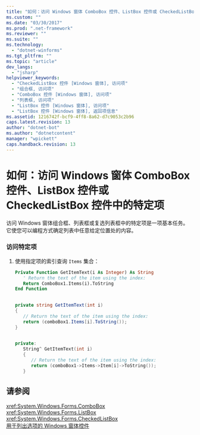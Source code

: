 ```yaml
---
title: "如何：访问 Windows 窗体 ComboBox 控件、ListBox 控件或 CheckedListBox 控件中的特定项 | Microsoft Docs"
ms.custom: ""
ms.date: "03/30/2017"
ms.prod: ".net-framework"
ms.reviewer: ""
ms.suite: ""
ms.technology: 
  - "dotnet-winforms"
ms.tgt_pltfrm: ""
ms.topic: "article"
dev_langs: 
  - "jsharp"
helpviewer_keywords: 
  - "CheckedListBox 控件 [Windows 窗体], 访问项"
  - "组合框, 访问项"
  - "ComboBox 控件 [Windows 窗体], 访问项"
  - "列表框, 访问项"
  - "ListBox 控件 [Windows 窗体], 访问项"
  - "ListBox 控件 [Windows 窗体], 返回项信息"
ms.assetid: 1216742f-bcf9-4ff8-8a62-d7c9053c2b96
caps.latest.revision: 13
author: "dotnet-bot"
ms.author: "dotnetcontent"
manager: "wpickett"
caps.handback.revision: 13
---
```

# 如何：访问 Windows 窗体 ComboBox 控件、ListBox 控件或 CheckedListBox 控件中的特定项
访问 Windows 窗体组合框、列表框或复选列表框中的特定项是一项基本任务。  它使您可以编程方式确定列表中任意给定位置处的内容。  
  
### 访问特定项  
  
1.  使用指定项的索引查询 `Items`  集合：  
  
    ```vb  
    Private Function GetItemText(i As Integer) As String  
       ' Return the text of the item using the index:  
       Return ComboBox1.Items(i).ToString  
    End Function  
  
    ```  
  
    ```csharp  
    private string GetItemText(int i)  
    {  
       // Return the text of the item using the index:  
       return (comboBox1.Items[i].ToString());  
    }  
  
    ```  
  
    ```cpp  
    private:  
       String^ GetItemText(int i)  
       {  
          // Return the text of the item using the index:  
          return (comboBox1->Items->Item[i]->ToString());  
       }  
    ```  
  
## 请参阅  
 <xref:System.Windows.Forms.ComboBox>   
 <xref:System.Windows.Forms.ListBox>   
 <xref:System.Windows.Forms.CheckedListBox>   
 [用于列出选项的 Windows 窗体控件](../../../../docs/framework/winforms/controls/windows-forms-controls-used-to-list-options.md)